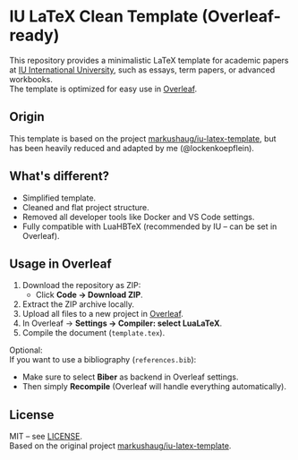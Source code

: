 # IU LaTeX Clean Template (Overleaf-ready)

This repository provides a minimalistic LaTeX template for academic papers at [IU International University](https://www.iu.de/), such as essays, term papers, or advanced workbooks.  
The template is optimized for easy use in [Overleaf](https://www.overleaf.com/).

## Origin
This template is based on the project [markushaug/iu-latex-template](https://github.com/markushaug/iu-latex-template), but has been heavily reduced and adapted by me (@lockenkoepflein).

## What's different?
- Simplified template.
- Cleaned and flat project structure.
- Removed all developer tools like Docker and VS Code settings.
- Fully compatible with LuaHBTeX (recommended by IU – can be set in Overleaf).

## Usage in Overleaf
1. Download the repository as ZIP:
   - Click **Code → Download ZIP**.
2. Extract the ZIP archive locally.
3. Upload all files to a new project in [Overleaf](https://www.overleaf.com/).
4. In Overleaf → **Settings → Compiler: select LuaLaTeX**.
5. Compile the document (`template.tex`).

Optional:  
If you want to use a bibliography (`references.bib`):
- Make sure to select **Biber** as backend in Overleaf settings.
- Then simply **Recompile** (Overleaf will handle everything automatically).

## License
MIT – see [LICENSE](LICENSE).  
Based on the original project [markushaug/iu-latex-template](https://github.com/markushaug/iu-latex-template).
